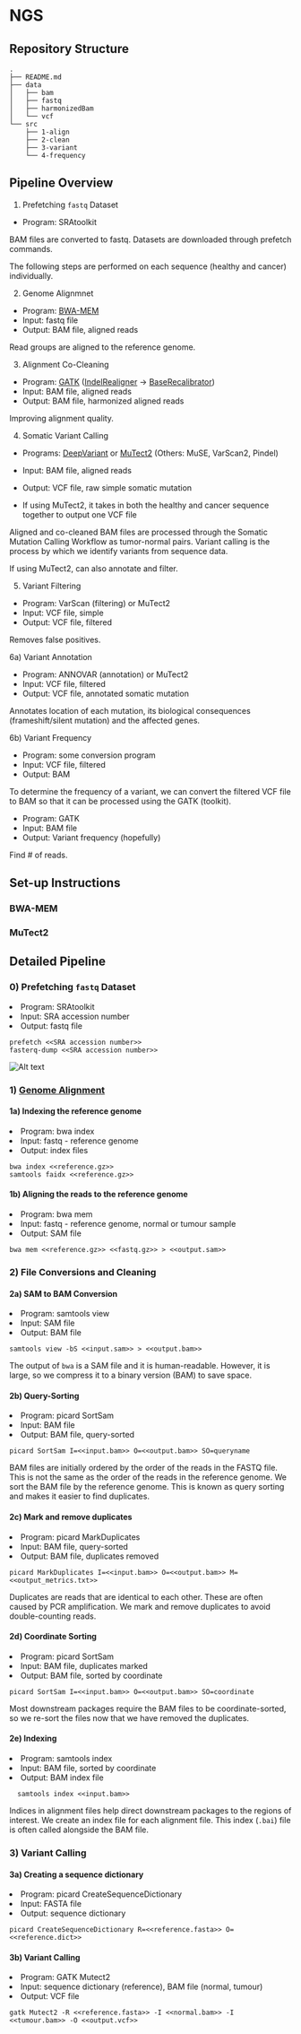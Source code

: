 # NGS

## Repository Structure
```
.
├── README.md
├── data
│   ├── bam
│   ├── fastq
│   ├── harmonizedBam
│   └── vcf
└── src
    ├── 1-align
    ├── 2-clean
    ├── 3-variant
    └── 4-frequency
  ```

## Pipeline Overview
1) Prefetching `fastq` Dataset

  - Program: SRAtoolkit
  
BAM files are converted to fastq. Datasets are downloaded through prefetch commands.

The following steps are performed on each sequence (healthy and cancer) individually.

2) Genome Alignmnet

  - Program: [BWA-MEM](https://github.com/lh3/bwa)
  - Input: fastq file
  - Output: BAM file, aligned reads
  
Read groups are aligned to the reference genome.

3) Alignment Co-Cleaning

  - Program: [GATK](https://software.broadinstitute.org/gatk/) ([IndelRealigner](https://software.broadinstitute.org/gatk/documentation/tooldocs/3.8-0/org_broadinstitute_gatk_tools_walkers_indels_IndelRealigner.php) -> [BaseRecalibrator](https://gatk.broadinstitute.org/hc/en-us/articles/360036898312-BaseRecalibrator))
  - Input: BAM file, aligned reads
  - Output: BAM file, harmonized aligned reads
  
Improving alignment quality.

4) Somatic Variant Calling

  - Programs: [DeepVariant](https://github.com/google/deepvariant) or [MuTect2](https://gatk.broadinstitute.org/hc/en-us/articles/360047232772--Notebook-Intro-to-using-Mutect2-for-somatic-data) (Others: MuSE, VarScan2, Pindel)
  - Input: BAM file, aligned reads
  - Output: VCF file, raw simple somatic mutation
  
  - If using MuTect2, it takes in both the healthy and cancer sequence together to output one VCF file
  
Aligned and co-cleaned BAM files are processed through the Somatic Mutation Calling Workflow as tumor-normal pairs. Variant calling is the process by which we identify variants from sequence data.

If using MuTect2, can also annotate and filter.

5) Variant Filtering

  - Program: VarScan (filtering) or MuTect2
  - Input: VCF file, simple
  - Output: VCF file, filtered
  
Removes false positives.
  
6a) Variant Annotation

  - Program: ANNOVAR (annotation) or MuTect2
  - Input: VCF file, filtered
  - Output: VCF file, annotated somatic mutation
  
Annotates location of each mutation, its biological consequences (frameshift/silent mutation) and the affected genes.

6b) Variant Frequency

  - Program: some conversion program
  - Input: VCF file, filtered
  - Output: BAM

To determine the frequency of a variant, we can convert the filtered VCF file to BAM so that it can be processed using the GATK (toolkit).

  - Program: GATK
  - Input: BAM file
  - Output: Variant frequency (hopefully)

Find # of reads.


## Set-up Instructions
### BWA-MEM

### MuTect2

## Detailed Pipeline
### 0) Prefetching `fastq` Dataset

  <li>Program: SRAtoolkit</li>
  <li>Input: SRA accession number</li>
  <li>Output: fastq file</li>

    prefetch <<SRA accession number>>
    fasterq-dump <<SRA accession number>>

![Alt text](images/sra_integrity.png)

### 1) [Genome Alignment](https://hbctraining.github.io/variant_analysis/lessons/06_alignment_file_processing.html)
  
#### 1a) Indexing the reference genome

<li>Program: bwa index</li>
<li>Input: fastq - reference genome</li>
<li>Output: index files</li>
  
    bwa index <<reference.gz>>
    samtools faidx <<reference.gz>>
  
#### 1b) Aligning the reads to the reference genome

<li>Program: bwa mem</li>
<li>Input: fastq - reference genome, normal or tumour sample</li>
<li>Output: SAM file</li>

    bwa mem <<reference.gz>> <<fastq.gz>> > <<output.sam>>

### 2) File Conversions and Cleaning
#### 2a) SAM to BAM Conversion

<li>Program: samtools view</li>
<li>Input: SAM file</li>
<li>Output: BAM file</li>

    samtools view -bS <<input.sam>> > <<output.bam>>

The output of `bwa` is a SAM file and it is human-readable. However, it is large, so we compress it to a binary version (BAM) to save space.

#### 2b) Query-Sorting

<li>Program: picard SortSam</li>
<li>Input: BAM file</li>
<li>Output: BAM file, query-sorted</li>

    picard SortSam I=<<input.bam>> O=<<output.bam>> SO=queryname

BAM files are initially ordered by the order of the reads in the FASTQ file. This is not the same as the order of the reads in the reference genome. We sort the BAM file by the reference genome. This is known as query sorting and makes it easier to find duplicates.

#### 2c) Mark and remove duplicates

<li>Program: picard MarkDuplicates</li>
<li>Input: BAM file, query-sorted</li>
<li>Output: BAM file, duplicates removed</li>

    picard MarkDuplicates I=<<input.bam>> O=<<output.bam>> M=<<output_metrics.txt>>

Duplicates are reads that are identical to each other. These are often caused by PCR amplification. We mark and remove duplicates to avoid double-counting reads.

#### 2d) Coordinate Sorting

<li>Program: picard SortSam</li>
<li>Input: BAM file, duplicates marked</li>
<li>Output: BAM file, sorted by coordinate</li>

    picard SortSam I=<<input.bam>> O=<<output.bam>> SO=coordinate

Most downstream packages require the BAM files to be coordinate-sorted, so we re-sort the files now that we have removed the duplicates.

#### 2e) Indexing

<li>Program: samtools index</li>
<li>Input: BAM file, sorted by coordinate</li>
<li>Output: BAM index file</li>
  
      samtools index <<input.bam>>

Indices in alignment files help direct downstream packages to the regions of interest. We create an index file for each alignment file. This index (`.bai`) file is often called alongside the BAM file.

### 3) Variant Calling
#### 3a) Creating a sequence dictionary

<li>Program: picard CreateSequenceDictionary</li>
<li>Input: FASTA file</li>
<li>Output: sequence dictionary</li>

    picard CreateSequenceDictionary R=<<reference.fasta>> O=<<reference.dict>>

#### 3b) Variant Calling

<li>Program: GATK Mutect2</li>
<li>Input: sequence dictionary (reference), BAM file (normal, tumour)</li>
<li>Output: VCF file</li>

    gatk Mutect2 -R <<reference.fasta>> -I <<normal.bam>> -I <<tumour.bam>> -O <<output.vcf>>